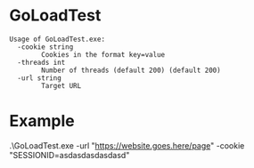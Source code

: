# GoLoadTest
```
Usage of GoLoadTest.exe:
  -cookie string
        Cookies in the format key=value
  -threads int
        Number of threads (default 200) (default 200)
  -url string
        Target URL
```

# Example
.\GoLoadTest.exe -url "https://website.goes.here/page" -cookie "SESSIONID=asdasdasdasdasd"
